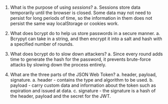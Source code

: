 <!-- Answers to the Short Answer Essay Questions go here -->

1. What is the purpose of using _sessions_?
  a. Sessions store data temporarily until the browser is closed. Some data may not need to persist for long periods of time, so the information in them does not persist the same way localStorage or cookies work.

2. What does bcrypt do to help us store passwords in a secure manner.
  a. Bcrypyt can take in a string, and then encrypt it into a salt and hash with a specified number of rounds.

3. What does bcrypt do to slow down attackers?
  a. Since every round adds time to generate the hash for the password, it prevents brute-force attacks by slowing down the process entirely.

4. What are the three parts of the JSON Web Token?
  a. header, payload, signature.
    a. header - contains the type and algorithm to be used.
    b. payload - carry custom data and information about the token such as expiration and issued at data.
    c. signature - the signature is a hash of the header, payload and the secret for the JWT.